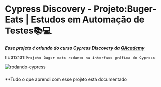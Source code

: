 # Cypress Discovery - Projeto:Buger-Eats | Estudos em Automação de Testes📚💻

***Esse projeto é oriundo do curso Cypress Discovery da [QAcademy](https://br.qacademy.io/cypress-discovery)***

![#313131]`Projeto Buger-eats rodando na interface gráfica do Cypress`

![rodando-cypress](assets/2022-10-09_22-11-53.gif)

###

**Tudo o que aprendi com esse projeto está documentado 
